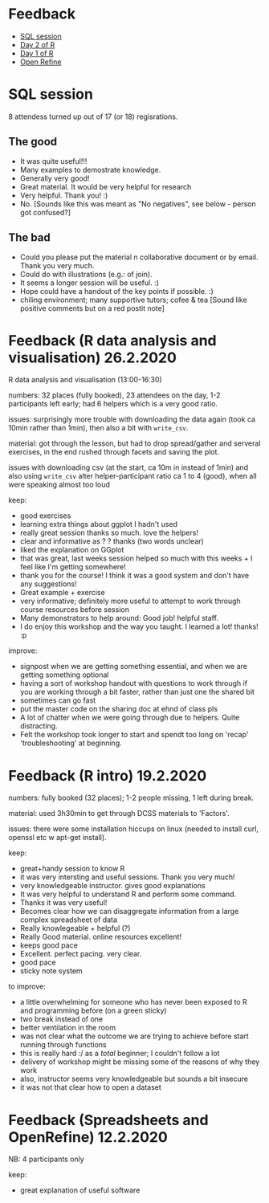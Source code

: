 
# Feedback

* [SQL session](#sql-session)
* [Day 2 of R](#feedback-r-data-analysis-and-visualisation-2622020)
* [Day 1 of R](#feedback-r-intro-1922020)
* [Open Refine](#feedback-spreadsheets-and-openrefine-1222020)

# SQL session
8 attendess turned up out of 17 (or 18) regisrations.

## The good

* It was quite useful!!!
* Many examples to demostrate knowledge.
* Generally very good!
* Great material. It would be very helpful for research
* Very helpful. Thank you! :)
* No. [Sounds like this was meant as "No negatives", see below - person got confused?]

## The bad

* Could you please put the material n collaborative document or by email. Thank you very much.
* Could do with illustrations (e.g.: of join).
* It seems a longer session will be useful. :)
* Hope could have a handout of the key points if possible. :)
* chiling environment; many supportive tutors; cofee & tea [Sound like positive comments but on a red postit note]

# Feedback (R data analysis and visualisation) 26.2.2020

 R data analysis and visualisation (13:00-16:30)

 numbers: 32 places (fully booked), 23 attendees on the day, 1-2 participants left early;
          had 6 helpers which is a very good ratio.
 
 issues: surprisingly more trouble with downloading the data again (took ca 10min rather than 1min), 
         then also a bit with `write_csv`.
 
 material: got through the lesson, but had to drop spread/gather and serveral exercises, 
           in the end rushed through facets and saving the plot.
 
 issues with downloading csv (at the start, ca 10m in instead of 1min) and also using `write_csv` alter
 helper-participant ratio ca 1 to 4 (good), when all were speaking almost too loud

 keep:
 + good exercises 
 + learning extra things about ggplot I hadn't used
 + really great session thanks so much. love the helpers!
 + clear and informative as ? ? thanks   (two words unclear) 
 + liked the explanation on GGplot
 + that was great, last weeks session helped so much with this weeks + I feel like I'm getting somewhere!
 + thank you for the course! I think it was a good system and don't have any suggestions!
 + Great example + exercise
 + very informative; definitely more useful to attempt to work through course resources before session
 + Many demonstrators to help around: Good job! helpful staff.
 + I do enjoy this workshop and the way you taught. I learned a lot! thanks! :p

 improve:
 - signpost when we are getting something essential, and when we are getting something optional
 - having a sort of workshop handout with questions to work through if you are working through a bit faster,
   rather than just one the shared bit
 - sometimes can go fast
 - put the master code on the sharing doc at ehnd of class pls
 - A lot of chatter when we were going through due to helpers. Quite distracting.
 - Felt the workshop took longer to start and spendt too long on 'recap' 'troubleshooting' at beginning.


# Feedback (R intro) 19.2.2020

numbers: fully booked (32 places); 1-2 people missing, 1 left during break.

material: used 3h30min to get through DCSS materials to 'Factors'.

issues: there were some installation hiccups on linux (needed to install curl, openssl etc w apt-get install).

keep:
+ great+handy session to know R
+ it was very intersting and useful sessions. Thank you very much!
+ very knowledgeable instructor. gives good explanations
+ It was very helpful to understand R and perform some command.
+ Thanks it was very useful!
+ Becomes clear how we can disaggregate information from a large complex spreadsheet of data
+ Really knowlegeable + helpful (?)
+ Really Good material. online resources excellent!
+ keeps good pace
+ Excellent. perfect pacing. very clear.
+ good pace
+ sticky note system

to improve:
- a little overwhelming for someone who has never been exposed to R and programming before (on a green sticky)
- two break instead of one
- better ventilation in the room
- was not clear what the outcome we are trying to achieve before start running through functions
- this is really hard :/ as a _total_ beginner; I couldn't follow a lot
- delivery of workshop might be missing some of the reasons of why they work
- also, instructor seems very knowledgeable but sounds a bit insecure
- it was not that clear how to open a dataset

# Feedback (Spreadsheets and OpenRefine) 12.2.2020

NB: 4 participants only

keep:
 + great explanation of useful software

